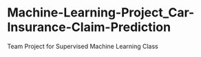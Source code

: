 # Machine-Learning-Project_Car-Insurance-Claim-Prediction
Team Project for Supervised Machine Learning Class 
